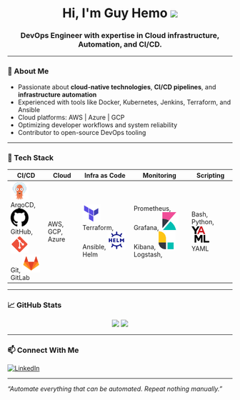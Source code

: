 <h1 align="center">Hi, I'm Guy Hemo <img src="https://media.giphy.com/media/hvRJCLFzcasrR4ia7z/giphy.gif" width="30"/></h1>
<h3 align="center">DevOps Engineer with expertise in Cloud infrastructure, Automation, and CI/CD.</h3>

---

### 🚀 About Me

- Passionate about **cloud-native technologies**, **CI/CD pipelines**, and **infrastructure automation**
- Experienced with tools like Docker, Kubernetes, Jenkins, Terraform, and Ansible
- Cloud platforms: AWS | Azure | GCP
- Optimizing developer workflows and system reliability
- Contributor to open-source DevOps tooling

---

### 🧰 Tech Stack

| CI/CD | Cloud | Infra as Code | Monitoring | Scripting |
|-------|-------|----------------|------------|-----------|
| <img src="https://raw.githubusercontent.com/guy-hemo/guy-hemo/logos/images/logos/logos_argocd.svg" width="40" height="40" alt="ArgoCD" /><br>ArgoCD, <img src="https://raw.githubusercontent.com/guy-hemo/guy-hemo/logos/images/logos/logos_github.svg" width="40" height="40" alt="GitHub" /><br>GitHub, <img src="https://raw.githubusercontent.com/guy-hemo/guy-hemo/logos/images/logos/logos_git.svg" width="40" height="40" alt="Git" /><br>Git, <img src="https://raw.githubusercontent.com/guy-hemo/guy-hemo/logos/images/logos/logos_gitlab.svg" width="40" height="40" alt="GitLab" /><br>GitLab | AWS, GCP, Azure | <img src="https://raw.githubusercontent.com/guy-hemo/guy-hemo/logos/images/logos/logos_terraform.svg" width="40" height="40" alt="Terraform" /><br>Terraform, Ansible, <img src="https://raw.githubusercontent.com/guy-hemo/guy-hemo/logos/images/logos/logos_helm.svg" width="40" height="40" alt="Helm" /><br>Helm | Prometheus, Grafana, <img src="https://raw.githubusercontent.com/guy-hemo/guy-hemo/logos/images/logos/logos_kibana.svg" width="40" height="40" alt="Kibana" /><br>Kibana, <img src="https://raw.githubusercontent.com/guy-hemo/guy-hemo/logos/images/logos/logos_logstash.svg" width="40" height="40" alt="Logstash" /><br>Logstash, | Bash, Python, <img src="https://raw.githubusercontent.com/guy-hemo/guy-hemo/logos/images/logos/logos_yaml.svg" width="40" height="40" alt="YAML" /><br>YAML |

---

### 📈 GitHub Stats

<p align="center">
  <img src="https://github-readme-stats.vercel.app/api?username=guy-hemo&show_icons=true&theme=radical&count_private=true" />
  <img src="https://github-readme-stats.vercel.app/api/top-langs/?username=guy-hemo&layout=compact&theme=radical" />
</p>

---

### 📫 Connect With Me

[![LinkedIn](https://img.shields.io/badge/-LinkedIn-blue?style=flat-square&logo=linkedin&logoColor=white)](https://www.linkedin.com/in/guy-hemo-807a4b180)

---

*“Automate everything that can be automated. Repeat nothing manually.”*
